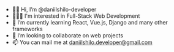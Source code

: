 - 👦🏻 Hi, I’m @daniilshilo-developer
- 👨🏻‍💻 I'm interested in Full-Stack Web Development
- 🧨 I’m currently learning React, Vue.js, Django and many other frameworks
- 🧤 I’m looking to collaborate on web projects
- 📫 You can mail me at daniilshilo.developer@gmail.com
